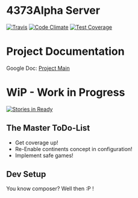 4373Alpha Server
========================

[![Travis](https://travis-ci.org/4NN3CK73/4373Alpha-Server.svg?branch=0.0.1-dev)](https://travis-ci.org/4NN3CK73/4373Alpha-Server)
[![Code Climate](https://codeclimate.com/github/4NN3CK73/4373Alpha-Server/badges/gpa.svg)](https://codeclimate.com/github/4NN3CK73/4373Alpha-Server)
[![Test Coverage](https://codeclimate.com/github/4NN3CK73/4373Alpha-Server/badges/coverage.svg)](https://codeclimate.com/github/4NN3CK73/4373Alpha-Server)


Project Documentation
=====================

Google Doc:  [Project Main](http://goo.gl/ywPwKL)


WiP - Work in Progress
======================

[![Stories in Ready](https://badge.waffle.io/4NN3CK73/4373Alpha-Server.png?label=ready&title=Ready)](https://waffle.io/4NN3CK73/4373Alpha-Server)

The Master ToDo-List
--------------------

* Get coverage up!
* Re-Enable continents concept in configuration!
* Implement safe games!

     
Dev Setup
---------

You know composer? Well then :P !